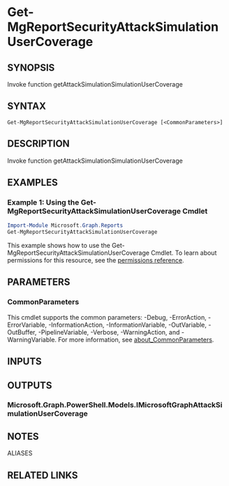 ﻿---
external help file: Microsoft.Graph.Reports-help.xml
Module Name: Microsoft.Graph.Reports
online version: https://docs.microsoft.com/en-us/powershell/module/microsoft.graph.reports/get-mgreportsecurityattacksimulationusercoverage
schema: 2.0.0
---

# Get-MgReportSecurityAttackSimulationUserCoverage

## SYNOPSIS
Invoke function getAttackSimulationSimulationUserCoverage

## SYNTAX

```
Get-MgReportSecurityAttackSimulationUserCoverage [<CommonParameters>]
```

## DESCRIPTION
Invoke function getAttackSimulationSimulationUserCoverage

## EXAMPLES

### Example 1: Using the Get-MgReportSecurityAttackSimulationUserCoverage Cmdlet
```powershell
Import-Module Microsoft.Graph.Reports
Get-MgReportSecurityAttackSimulationUserCoverage
```

This example shows how to use the Get-MgReportSecurityAttackSimulationUserCoverage Cmdlet.
To learn about permissions for this resource, see the [permissions reference](/graph/permissions-reference).

## PARAMETERS

### CommonParameters
This cmdlet supports the common parameters: -Debug, -ErrorAction, -ErrorVariable, -InformationAction, -InformationVariable, -OutVariable, -OutBuffer, -PipelineVariable, -Verbose, -WarningAction, and -WarningVariable. For more information, see [about_CommonParameters](http://go.microsoft.com/fwlink/?LinkID=113216).

## INPUTS

## OUTPUTS

### Microsoft.Graph.PowerShell.Models.IMicrosoftGraphAttackSimulationUserCoverage
## NOTES

ALIASES

## RELATED LINKS

